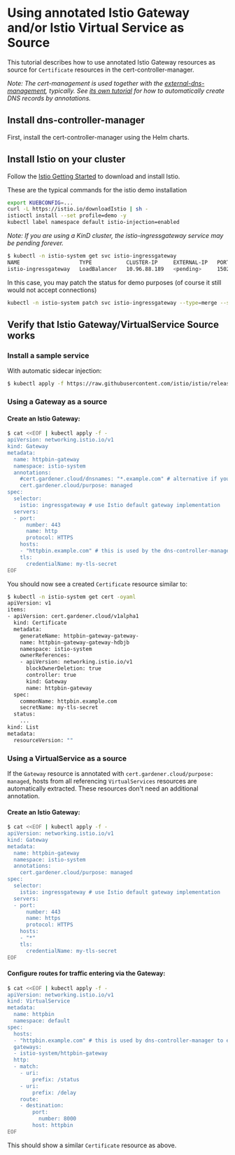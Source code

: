 # Using annotated Istio Gateway and/or Istio Virtual Service as Source
This tutorial describes how to use annotated Istio Gateway resources as source for `Certificate` resources in the cert-controller-manager.

*Note: The cert-management is used together with the [external-dns-management](https://github.com/gardener/external-dns-management), typically. 
See [its own tutorial](https://github.com/gardener/external-dns-management/blob/master/docs/usage/tutorials/istio-gateways.md) 
for how to automatically create DNS records by annotations.*

## Install dns-controller-manager
First, install the cert-controller-manager using the Helm charts.

## Install Istio on your cluster

Follow the [Istio Getting Started](https://istio.io/latest/docs/setup/getting-started/) to download and install Istio.

These are the typical commands for the istio demo installation

```bash
export KUEBCONFIG=...
curl -L https://istio.io/downloadIstio | sh -
istioctl install --set profile=demo -y
kubectl label namespace default istio-injection=enabled
```

*Note: If you are using a KinD cluster, the istio-ingressgateway service may be pending forever.*

```bash
$ kubectl -n istio-system get svc istio-ingressgateway
NAME                   TYPE           CLUSTER-IP     EXTERNAL-IP   PORT(S)                                                                      AGE
istio-ingressgateway   LoadBalancer   10.96.88.189   <pending>     15021:30590/TCP,80:30185/TCP,443:30075/TCP,31400:30129/TCP,15443:30956/TCP   13m
```

In this case, you may patch the status for demo purposes (of course it still would not accept connections)
```bash
kubectl -n istio-system patch svc istio-ingressgateway --type=merge --subresource status --patch '{"status":{"loadBalancer":{"ingress":[{"ip":"1.2.3.4"}]}}}'
```

## Verify that Istio Gateway/VirtualService Source works

### Install a sample service
With automatic sidecar injection:
```bash
$ kubectl apply -f https://raw.githubusercontent.com/istio/istio/release-1.20/samples/httpbin/httpbin.yaml
```

### Using a Gateway as a source
#### Create an Istio Gateway:
```bash
$ cat <<EOF | kubectl apply -f -
apiVersion: networking.istio.io/v1
kind: Gateway
metadata:
  name: httpbin-gateway
  namespace: istio-system
  annotations:
    #cert.gardener.cloud/dnsnames: "*.example.com" # alternative if you want to control the dns names explicitly.
    cert.gardener.cloud/purpose: managed
spec:
  selector:
    istio: ingressgateway # use Istio default gateway implementation
  servers:
  - port:
      number: 443
      name: http
      protocol: HTTPS
    hosts:
    - "httpbin.example.com" # this is used by the dns-controller-manager to extract DNS names
    tls:
      credentialName: my-tls-secret
EOF
```

You should now see a created `Certificate` resource similar to:

```bash
$ kubectl -n istio-system get cert -oyaml
apiVersion: v1
items:
- apiVersion: cert.gardener.cloud/v1alpha1
  kind: Certificate
  metadata:
    generateName: httpbin-gateway-gateway-
    name: httpbin-gateway-gateway-hdbjb
    namespace: istio-system
    ownerReferences:
    - apiVersion: networking.istio.io/v1
      blockOwnerDeletion: true
      controller: true
      kind: Gateway
      name: httpbin-gateway
  spec:
    commonName: httpbin.example.com
    secretName: my-tls-secret
  status:
    ...
kind: List
metadata:
  resourceVersion: ""
```

### Using a VirtualService as a source

If the `Gateway` resource is annotated with `cert.gardener.cloud/purpose: managed`,
hosts from all referencing  `VirtualServices` resources are automatically extracted.
These resources don't need an additional annotation.

#### Create an Istio Gateway:
```bash
$ cat <<EOF | kubectl apply -f -
apiVersion: networking.istio.io/v1
kind: Gateway
metadata:
  name: httpbin-gateway
  namespace: istio-system
  annotations:
    cert.gardener.cloud/purpose: managed
spec:
  selector:
    istio: ingressgateway # use Istio default gateway implementation
  servers:
  - port:
      number: 443
      name: https
      protocol: HTTPS
    hosts:
    - "*"
    tls:
      credentialName: my-tls-secret    
EOF
```

#### Configure routes for traffic entering via the Gateway:
```bash
$ cat <<EOF | kubectl apply -f -
apiVersion: networking.istio.io/v1
kind: VirtualService
metadata:
  name: httpbin
  namespace: default  
spec:
  hosts:
  - "httpbin.example.com" # this is used by dns-controller-manager to extract DNS names
  gateways:
  - istio-system/httpbin-gateway
  http:
  - match:
    - uri:
        prefix: /status
    - uri:
        prefix: /delay
    route:
    - destination:
        port:
          number: 8000
        host: httpbin
EOF
```

This should show a similar `Certificate` resource as above.
